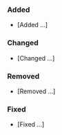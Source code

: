 ### Added

- [Added ...]

### Changed

- [Changed ...]

### Removed

- [Removed ...]

### Fixed

- [Fixed ...]
